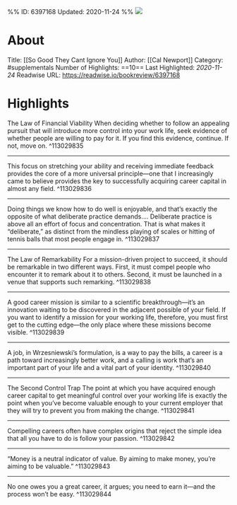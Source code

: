 %%
ID: 6397168
Updated: 2020-11-24
%%
![](https://images-na.ssl-images-amazon.com/images/I/51-T0bcNivL._SL500_.jpg)

# About
Title: [[So Good They Cant Ignore You]]
Author: [[Cal Newport]]
Category: #supplementals
Number of Highlights: ==10==
Last Highlighted: *2020-11-24*
Readwise URL: https://readwise.io/bookreview/6397168

# Highlights 
The Law of Financial Viability When deciding whether to follow an appealing pursuit that will introduce more control into your work life, seek evidence of whether people are willing to pay for it. If you find this evidence, continue. If not, move on.  ^113029835

---

This focus on stretching your ability and receiving immediate feedback provides the core of a more universal principle—one that I increasingly came to believe provides the key to successfully acquiring career capital in almost any field.  ^113029836

---

Doing things we know how to do well is enjoyable, and that’s exactly the opposite of what deliberate practice demands…. Deliberate practice is above all an effort of focus and concentration. That is what makes it “deliberate,” as distinct from the mindless playing of scales or hitting of tennis balls that most people engage in.  ^113029837

---

The Law of Remarkability For a mission-driven project to succeed, it should be remarkable in two different ways. First, it must compel people who encounter it to remark about it to others. Second, it must be launched in a venue that supports such remarking.  ^113029838

---

A good career mission is similar to a scientific breakthrough—it’s an innovation waiting to be discovered in the adjacent possible of your field. If you want to identify a mission for your working life, therefore, you must first get to the cutting edge—the only place where these missions become visible.  ^113029839

---

A job, in Wrzesniewski’s formulation, is a way to pay the bills, a career is a path toward increasingly better work, and a calling is work that’s an important part of your life and a vital part of your identity.  ^113029840

---

The Second Control Trap The point at which you have acquired enough career capital to get meaningful control over your working life is exactly the point when you’ve become valuable enough to your current employer that they will try to prevent you from making the change.  ^113029841

---

Compelling careers often have complex origins that reject the simple idea that all you have to do is follow your passion.  ^113029842

---

“Money is a neutral indicator of value. By aiming to make money, you’re aiming to be valuable.”  ^113029843

---

No one owes you a great career, it argues; you need to earn it—and the process won’t be easy.  ^113029844

